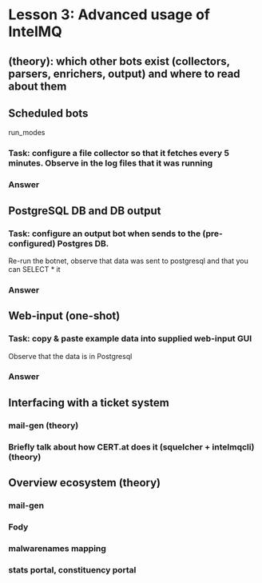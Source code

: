 # Lesson 3: Advanced usage of IntelMQ

## (theory): which other bots exist (collectors, parsers, enrichers, output) and where to read about them

## Scheduled bots

run_modes

### Task: configure a file collector so that it fetches every 5 minutes. Observe in the log files that it was running

### Answer



## PostgreSQL DB and DB output

### Task: configure an output bot when sends to the (pre-configured) Postgres DB.

Re-run the botnet, observe that data was sent to postgresql and that you can SELECT * it

### Answer





## Web-input (one-shot)

### Task: copy & paste example data into supplied web-input GUI

Observe that the data is in Postgresql


### Answer



## Interfacing with a ticket system

### mail-gen (theory)

### Briefly talk about how CERT.at does it (squelcher + intelmqcli) (theory)


## Overview ecosystem (theory)

### mail-gen

### Fody

### malwarenames mapping

### stats portal, constituency portal


